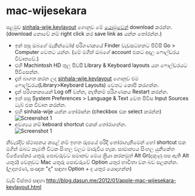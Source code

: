 # mac-wijesekara

පළමුව [sinhala-wije.keylayout](https://raw.githubusercontent.com/sdasun/mac-wijesekara/master/sinhala-wije.keylayout) ගොනුව මේ  [යොමුවෙන්](https://raw.githubusercontent.com/sdasun/mac-wijesekara/master/sinhala-wije.keylayout) download කරන්න. (download නොවේ නම් right click කර save link as යන්න තෝරන්න.)


* ඉන් පසු ඔබගේ මැකින්ටෝෂ් පරිගණකයේ Finder වැඩසටහනට පිවිසී Go > Computer වෙතට යන්න.
(මේ මගින් ඔබගේ account එකට අදාල ෆොල්ඩරය  විවෘතවේ.)
* එහි Machintosh HD තුල පිවසී Library & Keyboard layouts යන ෆොල්ඩරයට පිවිසෙන්න.
* දැන් බාගත කරන ලද [sinhala-wije.keylayout](https://raw.githubusercontent.com/sdasun/mac-wijesekara/master/sinhala-wije.keylayout) ගොනුව එම ෆොල්ඩරය(Library>Keyboard Layouts) වෙතට කොපි කරගන්න.
* දැන් පරිගනකයෙන් Log off වන්න, නැතිනම් පරිගණකය Restart කරන්න.
* ඉන් පසු System Preferences > Language & Text වෙත පිවිස Input Sources ටැබ් එක විවෘත කරන්න.
* එහි sinhala-wije යන්න තෝරාන්න (checkbox එක ‍select  කරන්න)
<br/>![Screenshot 1](https://github.com/sdasun/mac-wijesekara/blob/master/screen2.png?raw=true)
* අවශ්‍යය නම් keboard shortcut එකක් තෝරාගන්න. 
<br/>![Screenshot 1](https://github.com/sdasun/mac-wijesekara/blob/master/screenshot.png?raw=true)

නිවැරදිව ස්ථාපනය කළේ නම් ඉහත රුපයේ පරිදි තෝරාගැනීමෙන් හෝ shortcut එක මගින් ඔබට කැමති විටක සිංහල වලට මාරුවිය හැක. සාමාන්‍යය සිංහල යුනිකේත විජේසේකර යතුරු පොවරුවට සමානව මෙය ක්‍රියා කරනමුත් Alt Gr(දකුණු පස ඇති Alt යතුර) වෙනුවට Mac යතුරු පොවරුවේ Option යතුර භාවිතා වන බව සලකන්න. (උදාහරණ, සංඥක "ඳ" සඳහා Option + ද යතුර යොදාගන්න)

වැඩි විස්තර සඳහා http://blog.dasun.me/2012/01/apple-mac-wijesekara-keylayout.html
